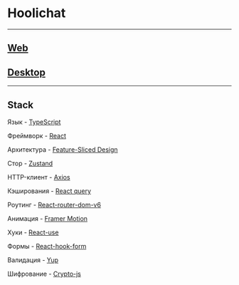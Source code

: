 # Hoolichat
***
## [Web](http://hoolichat.online/registration)
## [Desktop](https://drive.google.com/drive/folders/1Eqp-9qxTKzU92_G8PsfcsNT11QXwPGJN)
***
## Stack

Язык - [TypeScript](https://www.typescriptlang.org/)

Фреймворк - [React](https://reactjs.org/)

Архитектура - [Feature-Sliced Design](https://feature-sliced.design/) 

Стор - [Zustand](https://docs.pmnd.rs/zustand/getting-started/introduction)

HTTP-клиент - [Axios](https://axios-http.com/docs/intro)

Кэширования - [React query](https://tanstack.com/query/v4/docs/react/overview)

Роутинг - [React-router-dom-v6](https://reactrouter.com/en/main/start/overview)

Анимация - [Framer Motion](https://www.framer.com/motion/)

Хуки - [React-use](https://www.npmjs.com/package/react-use)

Формы - [React-hook-form](https://react-hook-form.com/)

Валидация - [Yup](https://www.npmjs.com/package/yup)

Шифрование - [Crypto-js](https://www.npmjs.com/package/crypto-js)